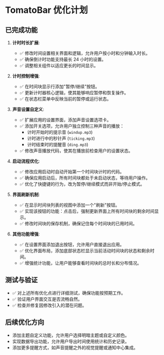 # TomatoBar 优化计划

## 已完成功能

1.  **计时时长扩展**:
    * ✅ 修改时间设置相关界面和逻辑，允许用户按小时和分钟输入时长。
    * ✅ 确保倒计时功能支持最长 24 小时的设置。
    * ✅ 调整相关组件以适应更长的时间显示。

2.  **计时控制增强**:
    * ✅ 在时间块显示行添加"暂停/继续"按钮。
    * ✅ 更新计时器核心逻辑，使其能够响应暂停和恢复操作。
    * ✅ 在状态栏菜单中反映当前的暂停或运行状态。

3.  **声音设置自定义**:
    * ✅ 扩展应用的设置界面，添加声音设置选项卡。
    * ✅ 添加开关选项，允许用户独立控制三种声音的播放：
        * 计时开始时的提示音 (`windup.mp3`)
        * 计时进行中的秒针声 (`ticking.mp3`)
        * 计时结束时的提醒音 (`ding.mp3`)
    * ✅ 修改声音播放代码，使其在播放前检查用户的设置状态。

4.  **启动流程优化**:
    * ✅ 修改应用启动时自动开始第一个时间块计时的代码。
    * ✅ 确保应用启动后，所有时间块都处于未启动状态，等待用户操作。
    * ✅ 优化了快捷键的行为，改为暂停/继续模式而非开始/停止模式。

5.  **界面刷新机制**:
    * ✅ 在显示时间块列表的视图中添加一个"刷新"按钮。
    * ✅ 实现该按钮的功能：点击后，强制更新界面上所有时间块的剩余时间显示。
    * ✅ 修改时间块的保存机制，确保记住每个时间块的已用时间。

6.  **其他功能增强**:
    * ✅ 在设置界面添加退出按钮，允许用户直接退出应用。
    * ✅ 优化界面布局，添加底部状态栏显示当前活动时间块的状态和剩余时间。
    * ✅ 增强统计功能，让用户能够查看时间块的总时长和分布情况。

## 测试与验证

* ✅ 对上述所有优化点进行详细测试，确保功能按预期工作。
* ✅ 验证用户界面交互是否流畅自然。
* ✅ 检查并修复因修改引入的潜在问题。

## 后续优化方向

* 添加主题自定义功能，允许用户选择明暗主题或自定义颜色。
* 实现数据导出功能，允许用户导出时间使用统计和历史记录。
* 添加更多提醒方式，如声音提醒之外的视觉提醒或通知中心集成。


